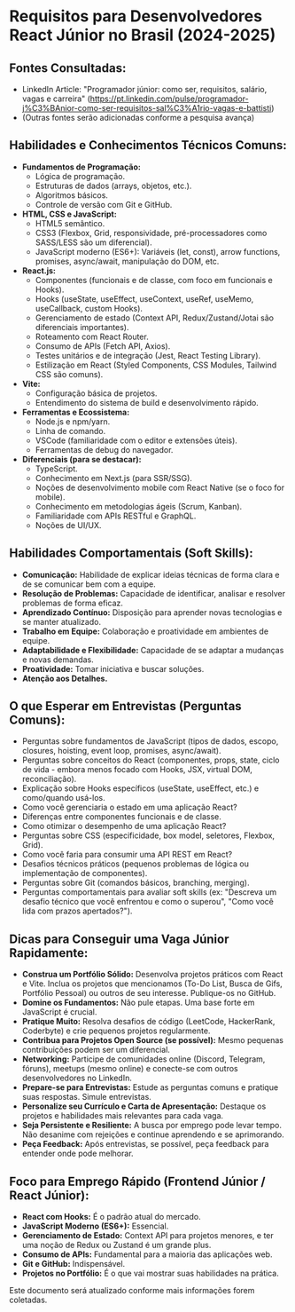 # Requisitos para Desenvolvedores React Júnior no Brasil (2024-2025)

## Fontes Consultadas:

*   LinkedIn Article: "Programador júnior: como ser, requisitos, salário, vagas e carreira" (https://pt.linkedin.com/pulse/programador-j%C3%BAnior-como-ser-requisitos-sal%C3%A1rio-vagas-e-battisti)
*   (Outras fontes serão adicionadas conforme a pesquisa avança)

## Habilidades e Conhecimentos Técnicos Comuns:

*   **Fundamentos de Programação:**
    *   Lógica de programação.
    *   Estruturas de dados (arrays, objetos, etc.).
    *   Algoritmos básicos.
    *   Controle de versão com Git e GitHub.
*   **HTML, CSS e JavaScript:**
    *   HTML5 semântico.
    *   CSS3 (Flexbox, Grid, responsividade, pré-processadores como SASS/LESS são um diferencial).
    *   JavaScript moderno (ES6+): Variáveis (let, const), arrow functions, promises, async/await, manipulação do DOM, etc.
*   **React.js:**
    *   Componentes (funcionais e de classe, com foco em funcionais e Hooks).
    *   Hooks (useState, useEffect, useContext, useRef, useMemo, useCallback, custom Hooks).
    *   Gerenciamento de estado (Context API, Redux/Zustand/Jotai são diferenciais importantes).
    *   Roteamento com React Router.
    *   Consumo de APIs (Fetch API, Axios).
    *   Testes unitários e de integração (Jest, React Testing Library).
    *   Estilização em React (Styled Components, CSS Modules, Tailwind CSS são comuns).
*   **Vite:**
    *   Configuração básica de projetos.
    *   Entendimento do sistema de build e desenvolvimento rápido.
*   **Ferramentas e Ecossistema:**
    *   Node.js e npm/yarn.
    *   Linha de comando.
    *   VSCode (familiaridade com o editor e extensões úteis).
    *   Ferramentas de debug do navegador.
*   **Diferenciais (para se destacar):**
    *   TypeScript.
    *   Conhecimento em Next.js (para SSR/SSG).
    *   Noções de desenvolvimento mobile com React Native (se o foco for mobile).
    *   Conhecimento em metodologias ágeis (Scrum, Kanban).
    *   Familiaridade com APIs RESTful e GraphQL.
    *   Noções de UI/UX.

## Habilidades Comportamentais (Soft Skills):

*   **Comunicação:** Habilidade de explicar ideias técnicas de forma clara e de se comunicar bem com a equipe.
*   **Resolução de Problemas:** Capacidade de identificar, analisar e resolver problemas de forma eficaz.
*   **Aprendizado Contínuo:** Disposição para aprender novas tecnologias e se manter atualizado.
*   **Trabalho em Equipe:** Colaboração e proatividade em ambientes de equipe.
*   **Adaptabilidade e Flexibilidade:** Capacidade de se adaptar a mudanças e novas demandas.
*   **Proatividade:** Tomar iniciativa e buscar soluções.
*   **Atenção aos Detalhes.**

## O que Esperar em Entrevistas (Perguntas Comuns):

*   Perguntas sobre fundamentos de JavaScript (tipos de dados, escopo, closures, hoisting, event loop, promises, async/await).
*   Perguntas sobre conceitos do React (componentes, props, state, ciclo de vida - embora menos focado com Hooks, JSX, virtual DOM, reconciliação).
*   Explicação sobre Hooks específicos (useState, useEffect, etc.) e como/quando usá-los.
*   Como você gerenciaria o estado em uma aplicação React?
*   Diferenças entre componentes funcionais e de classe.
*   Como otimizar o desempenho de uma aplicação React?
*   Perguntas sobre CSS (especificidade, box model, seletores, Flexbox, Grid).
*   Como você faria para consumir uma API REST em React?
*   Desafios técnicos práticos (pequenos problemas de lógica ou implementação de componentes).
*   Perguntas sobre Git (comandos básicos, branching, merging).
*   Perguntas comportamentais para avaliar soft skills (ex: "Descreva um desafio técnico que você enfrentou e como o superou", "Como você lida com prazos apertados?").

## Dicas para Conseguir uma Vaga Júnior Rapidamente:

*   **Construa um Portfólio Sólido:** Desenvolva projetos práticos com React e Vite. Inclua os projetos que mencionamos (To-Do List, Busca de Gifs, Portfólio Pessoal) ou outros de seu interesse. Publique-os no GitHub.
*   **Domine os Fundamentos:** Não pule etapas. Uma base forte em JavaScript é crucial.
*   **Pratique Muito:** Resolva desafios de código (LeetCode, HackerRank, Coderbyte) e crie pequenos projetos regularmente.
*   **Contribua para Projetos Open Source (se possível):** Mesmo pequenas contribuições podem ser um diferencial.
*   **Networking:** Participe de comunidades online (Discord, Telegram, fóruns), meetups (mesmo online) e conecte-se com outros desenvolvedores no LinkedIn.
*   **Prepare-se para Entrevistas:** Estude as perguntas comuns e pratique suas respostas. Simule entrevistas.
*   **Personalize seu Currículo e Carta de Apresentação:** Destaque os projetos e habilidades mais relevantes para cada vaga.
*   **Seja Persistente e Resiliente:** A busca por emprego pode levar tempo. Não desanime com rejeições e continue aprendendo e se aprimorando.
*   **Peça Feedback:** Após entrevistas, se possível, peça feedback para entender onde pode melhorar.

## Foco para Emprego Rápido (Frontend Júnior / React Júnior):

*   **React com Hooks:** É o padrão atual do mercado.
*   **JavaScript Moderno (ES6+):** Essencial.
*   **Gerenciamento de Estado:** Context API para projetos menores, e ter uma noção de Redux ou Zustand é um grande plus.
*   **Consumo de APIs:** Fundamental para a maioria das aplicações web.
*   **Git e GitHub:** Indispensável.
*   **Projetos no Portfólio:** É o que vai mostrar suas habilidades na prática.

Este documento será atualizado conforme mais informações forem coletadas.

